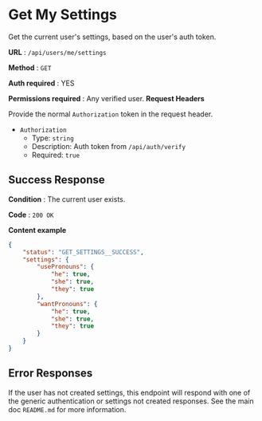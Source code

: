 # Get My Settings

Get the current user's settings, based on the user's auth token.

**URL** : `/api/users/me/settings`

**Method** : `GET`

**Auth required** : YES

**Permissions required** : Any verified user.
**Request Headers**

Provide the normal `Authorization` token in the request header.

* `Authorization`
  * Type: `string`
  * Description: Auth token from `/api/auth/verify`
  * Required: `true`

## Success Response

**Condition** : The current user exists.

**Code** : `200 OK`

**Content example**

```json
{
    "status": "GET_SETTINGS__SUCCESS",
    "settings": {
        "usePronouns": {
            "he": true,
            "she": true,
            "they": true
        },
        "wantPronouns": {
            "he": true,
            "she": true,
            "they": true
        }
    }
}
```

## Error Responses

If the user has not created settings, this endpoint will respond with one of the
generic authentication or settings not created responses. See the main doc
`README.md` for more information.
